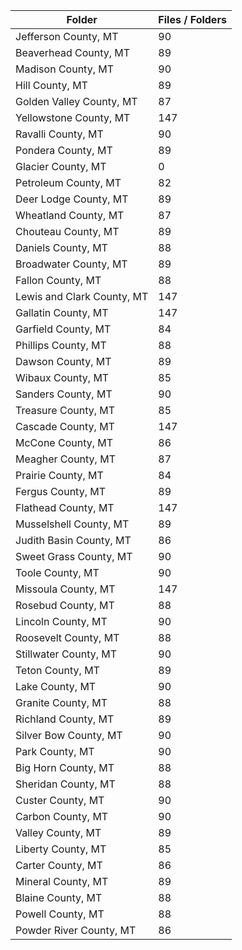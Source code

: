 | Folder                     |   Files / Folders |
|----------------------------|-------------------|
| Jefferson County, MT       |                90 |
| Beaverhead County, MT      |                89 |
| Madison County, MT         |                90 |
| Hill County, MT            |                89 |
| Golden Valley County, MT   |                87 |
| Yellowstone County, MT     |               147 |
| Ravalli County, MT         |                90 |
| Pondera County, MT         |                89 |
| Glacier County, MT         |                 0 |
| Petroleum County, MT       |                82 |
| Deer Lodge County, MT      |                89 |
| Wheatland County, MT       |                87 |
| Chouteau County, MT        |                89 |
| Daniels County, MT         |                88 |
| Broadwater County, MT      |                89 |
| Fallon County, MT          |                88 |
| Lewis and Clark County, MT |               147 |
| Gallatin County, MT        |               147 |
| Garfield County, MT        |                84 |
| Phillips County, MT        |                88 |
| Dawson County, MT          |                89 |
| Wibaux County, MT          |                85 |
| Sanders County, MT         |                90 |
| Treasure County, MT        |                85 |
| Cascade County, MT         |               147 |
| McCone County, MT          |                86 |
| Meagher County, MT         |                87 |
| Prairie County, MT         |                84 |
| Fergus County, MT          |                89 |
| Flathead County, MT        |               147 |
| Musselshell County, MT     |                89 |
| Judith Basin County, MT    |                86 |
| Sweet Grass County, MT     |                90 |
| Toole County, MT           |                90 |
| Missoula County, MT        |               147 |
| Rosebud County, MT         |                88 |
| Lincoln County, MT         |                90 |
| Roosevelt County, MT       |                88 |
| Stillwater County, MT      |                90 |
| Teton County, MT           |                89 |
| Lake County, MT            |                90 |
| Granite County, MT         |                88 |
| Richland County, MT        |                89 |
| Silver Bow County, MT      |                90 |
| Park County, MT            |                90 |
| Big Horn County, MT        |                88 |
| Sheridan County, MT        |                88 |
| Custer County, MT          |                90 |
| Carbon County, MT          |                90 |
| Valley County, MT          |                89 |
| Liberty County, MT         |                85 |
| Carter County, MT          |                86 |
| Mineral County, MT         |                89 |
| Blaine County, MT          |                88 |
| Powell County, MT          |                88 |
| Powder River County, MT    |                86 |